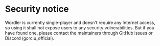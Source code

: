 # Security notice

Wordler is currently single-player and doesn't require any Internet access,
so using it shall not expose users to any security vulnerabilities. But if you
have found one, please contact the maintainers through GitHub issues or
Discord (gorciu_official).